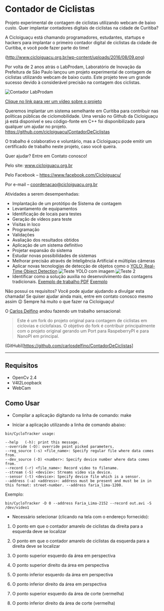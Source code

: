 Contador de Ciclistas
=====================

Projeto experimental de contagem de ciclistas utilizando webcam de baixo custo.
Quer implantar contadores digitais de ciclistas na cidade de Curitiba?

A Cicloiguaçu está chamando programadores, estudantes, startups e hackers para implantar o primeiro contador digital de ciclistas da cidade de Curitiba, e você pode fazer parte do time!

(http://www.cicloiguacu.org.br/wp-content/uploads/2016/08/09.png)

Por volta de 2 anos atrás o LabProdam, Laboratório de Inovação da Prefeitura de São Paulo lançou um projeto experimental de contagem de ciclistas utilizando webcam de baixo custo. Este projeto teve um grande sucesso devido à considerável precisão na contagem dos ciclistas.

![Contador LabProdam](http://www.cicloiguacu.org.br/wp-content/uploads/2017/01/ciclistas-contador-700x528.jpg)

[Clique no link para ver um vídeo sobre o projeto](https://www.youtube.com/watch?v=x8cXPX41zuM)

Queremos implantar um sistema semelhante em Curitiba para contribuir nas políticas públicas de ciclomobilidade. Uma versão no Github da Cicloiguaçu já está disponível e seu código-fonte em C++ foi disponibilizado para qualquer um ajudar no projeto.
https://github.com/cicloiguacu/ContadorDeCiclistas


O trabalho é colaborativo e voluntário, mas a Cicloiguaçu pode emitir um certificado de trabalho neste projeto, caso você queira.


Quer ajudar? Entre em Contato conosco!

Pelo site: www.cicloiguacu.org.br

Pelo Facebook – https://www.facebook.com/Cicloiguacu/

Por e-mail – coordenacao@cicloiguacu.org.br

Atividades a serem desempenhadas:

* Implantação de um protótipo de Sistema de contagem
* Levantamento de equipamentos
* Identificação de locais para testes
* Geração de vídeos para teste
* Visitas in loco
* Programação
* Validações
* Avaliação dos resultados obtidos
* Aplicação de um sistema definitivo
* Projetar expansão do sistema
* Estudar novas possibilidades de sistemas
* Melhorar precisão através de Inteligência Artificial e múltiplas câmeras
* Aplicar novas tecnologias de detecção de objetos como o [YOLO: Real-Time Object Detection](http://pjreddie.com/darknet/yolo/) ![Teste YOLO com imagem](http://www.cicloiguacu.org.br/wp-content/uploads/2017/01/predictions01.jpg) ![Teste 2](http://www.cicloiguacu.org.br/wp-content/uploads/2017/01/predictions02.jpg)
* Identificar como a solução auxilia no desenvolvimento das contagens tradicionais. [Exemplo de trabalho PDF](http://multimidia.curitiba.pr.gov.br/2015/00159285.pdf) [Exemplo](http://www.cicloiguacu.org.br/wp-content/uploads/2016/08/contador-ciclistas-20170126.png)

Não possui os requisitos? Você pode ajudar ajudando a divulgar esta chamada! Se quiser ajudar ainda mais, entre em contato conosco mesmo assim 😉 Sempre há muito o que fazer na Cicloiguaçu!

O [Carlos Delfino](http://carlosdelfino.eti.br/ContadorDeCiclistas/) andou fazendo um trabalho sensacional:

> Este é um fork do projeto original para contagem de ciclistas em ciclovias e ciclofaixas. O objetivo do fork é contribuir principalmente com o projeto original gerando um Port para RaspeberryPI e para NanoPI em principal.

(GitHub)[https://github.com/carlosdelfino/ContadorDeCiclistas]

-----------

Requisitos
-----------

- OpenCv 2.4
- V4l2Loopback
- WebCam

Como Usar
---------

- Compilar a aplicação digitando na linha de comando:
make

- Iniciar a aplicação utilizando a linha de comando abaixo:

`bin/CycloTracker usage:`

	--help   (-h): print this message. 
	--override (-O): override point picked parameters.
	--reg_source (-s) <file_name>: Specify regular file where data comes from.
	--dev_source (-D) <number>: Specify device number where data comes from.
	--record (-r) <file_name>: Record video to filename.
	--stream (-S) <device>: Streams video via device.
	--sensor (-t) <device>: Specify device file which is a sensor.
	--address (-a) <address>: address must be present and must be in in this format: street-number. --address faria_lima-1200.

Exemplo:

`bin/CycloTracker -D 0 --address Faria_Lima-2152 --record out.avi -S /dev/video1`

- Necessário selecionar (clicando na tela com o endereço fornecido):

1) O ponto em que o contador amarelo de ciclistas da direita para a esquerda deve se localizar

2) O ponto em que o contador amarelo de ciclistas da esquerda para a direita deve se localizar

3) O ponto superior esquerdo da área em perspectiva 

4) O ponto superior direito da área em perspectiva

5) O ponto inferior esquerdo da área em perspectiva

6) O ponto inferior direito da área em perspectiva

7) O ponto superior esquerdo da área de corte (vermelha)

8) O ponto inferior direito da área de corte (vermelha)

